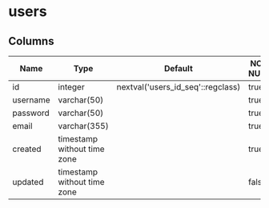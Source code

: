 # users

## Columns

| Name | Type | Default | NOT NULL | Comment |
| ---- | ---- | ------- | -------- | ------- |
| id | integer | nextval('users_id_seq'::regclass) | true |  |
| username | varchar(50) |  | true |  |
| password | varchar(50) |  | true |  |
| email | varchar(355) |  | true |  |
| created | timestamp without time zone |  | true |  |
| updated | timestamp without time zone |  | false |  |
